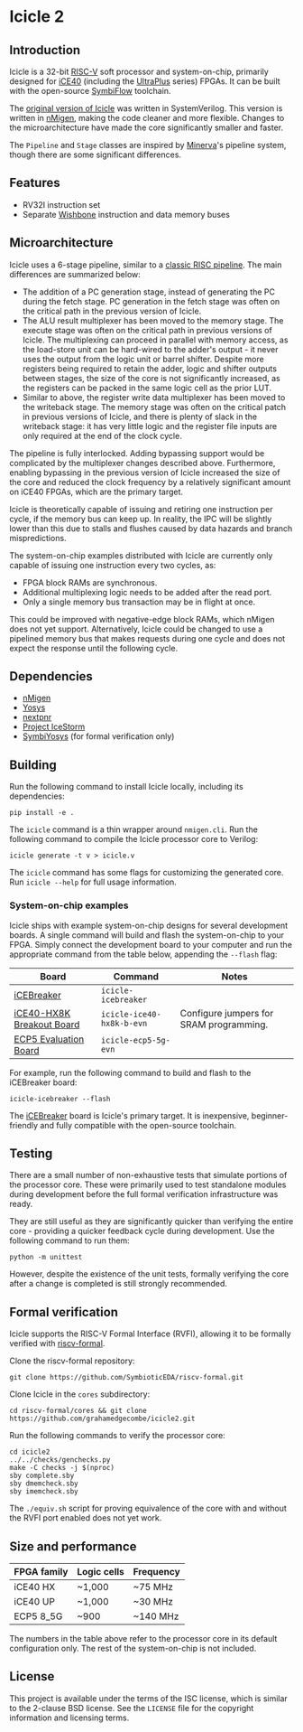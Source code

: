 # Icicle 2

## Introduction

Icicle is a 32-bit [RISC-V][riscv] soft processor and system-on-chip, primarily
designed for [iCE40][ice40] (including the [UltraPlus][ice40up] series) FPGAs.
It can be built with the open-source [SymbiFlow][symbiflow] toolchain.

The [original version of Icicle][icicle1] was written in SystemVerilog. This
version is written in [nMigen][nmigen], making the code cleaner and more
flexible. Changes to the microarchitecture have made the core significantly
smaller and faster.

The `Pipeline` and `Stage` classes are inspired by [Minerva][minerva]'s pipeline
system, though there are some significant differences.

## Features

* RV32I instruction set
* Separate [Wishbone][wishbone] instruction and data memory buses

## Microarchitecture

Icicle uses a 6-stage pipeline, similar to a
[classic RISC pipeline][classic-risc]. The main differences are summarized
below:

* The addition of a PC generation stage, instead of generating the PC during
  the fetch stage. PC generation in the fetch stage was often on the critical
  path in the previous version of Icicle.
* The ALU result multiplexer has been moved to the memory stage. The execute
  stage was often on the critical path in previous versions of Icicle. The
  multiplexing can proceed in parallel with memory access, as the load-store
  unit can be hard-wired to the adder's output - it never uses the output from
  the logic unit or barrel shifter. Despite more registers being required to
  retain the adder, logic and shifter outputs between stages, the size of the
  core is not significantly increased, as the registers can be packed in the
  same logic cell as the prior LUT.
* Similar to above, the register write data multiplexer has been moved to the
  writeback stage. The memory stage was often on the critical patch in previous
  versions of Icicle, and there is plenty of slack in the writeback stage: it
  has very little logic and the register file inputs are only required at the
  end of the clock cycle.

The pipeline is fully interlocked. Adding bypassing support would be
complicated by the multiplexer changes described above. Furthermore, enabling
bypassing in the previous version of Icicle increased the size of the core and
reduced the clock frequency by a relatively significant amount on iCE40 FPGAs,
which are the primary target.

Icicle is theoretically capable of issuing and retiring one instruction per
cycle, if the memory bus can keep up. In reality, the IPC will be slightly
lower than this due to stalls and flushes caused by data hazards and branch
mispredictions.

The system-on-chip examples distributed with Icicle are currently only capable
of issuing one instruction every two cycles, as:

* FPGA block RAMs are synchronous.
* Additional multiplexing logic needs to be added after the read port.
* Only a single memory bus transaction may be in flight at once.

This could be improved with negative-edge block RAMs, which nMigen does not yet
support. Alternatively, Icicle could be changed to use a pipelined memory bus
that makes requests during one cycle and does not expect the response until the
following cycle.

## Dependencies

* [nMigen][nmigen]
* [Yosys][yosys]
* [nextpnr][nextpnr]
* [Project IceStorm][icestorm]
* [SymbiYosys][symbiyosys] (for formal verification only)

## Building

Run the following command to install Icicle locally, including its dependencies:

    pip install -e .

The `icicle` command is a thin wrapper around `nmigen.cli`. Run the following
command to compile the Icicle processor core to Verilog:

    icicle generate -t v > icicle.v

The `icicle` command has some flags for customizing the generated core. Run
`icicle --help` for full usage information.

### System-on-chip examples

Icicle ships with example system-on-chip designs for several development
boards. A single command will build and flash the system-on-chip to your FPGA.
Simply connect the development board to your computer and run the appropriate
command from the table below, appending the `--flash` flag:

| Board                                         | Command                   | Notes                                   |
|-----------------------------------------------|---------------------------|-----------------------------------------|
| [iCEBreaker][icebreaker]                      | `icicle-icebreaker`       |                                         |
| [iCE40-HX8K Breakout Board][ice40-hx8k-b-evn] | `icicle-ice40-hx8k-b-evn` | Configure jumpers for SRAM programming. |
| [ECP5 Evaluation Board][ecp5-5g-evn]          | `icicle-ecp5-5g-evn`      |                                         |

For example, run the following command to build and flash to the iCEBreaker
board:

    icicle-icebreaker --flash

The [iCEBreaker][icebreaker] board is Icicle's primary target. It is
inexpensive, beginner-friendly and fully compatible with the open-source
toolchain.

## Testing

There are a small number of non-exhaustive tests that simulate portions of the
processor core. These were primarily used to test standalone modules during
development before the full formal verification infrastructure was ready.

They are still useful as they are significantly quicker than verifying the
entire core - providing a quicker feedback cycle during development. Use the
following command to run them:

    python -m unittest

However, despite the existence of the unit tests, formally verifying the core
after a change is completed is still strongly recommended.

## Formal verification

Icicle supports the RISC-V Formal Interface (RVFI), allowing it to be formally
verified with [riscv-formal][riscv-formal].

Clone the riscv-formal repository:

    git clone https://github.com/SymbioticEDA/riscv-formal.git

Clone Icicle in the `cores` subdirectory:

    cd riscv-formal/cores && git clone https://github.com/grahamedgecombe/icicle2.git

Run the following commands to verify the processor core:

    cd icicle2
    ../../checks/genchecks.py
    make -C checks -j $(nproc)
    sby complete.sby
    sby dmemcheck.sby
    sby imemcheck.sby

The `./equiv.sh` script for proving equivalence of the core with and without the
RVFI port enabled does not yet work.

## Size and performance

| FPGA family | Logic cells | Frequency |
|-------------|-------------|-----------|
| iCE40 HX    | ~1,000      | ~75 MHz   |
| iCE40 UP    | ~1,000      | ~30 MHz   |
| ECP5 8\_5G  | ~900        | ~140 MHz  |

The numbers in the table above refer to the processor core in its default
configuration only. The rest of the system-on-chip is not included.

## License

This project is available under the terms of the ISC license, which is similar
to the 2-clause BSD license. See the `LICENSE` file for the copyright
information and licensing terms.

[classic-risc]: https://en.wikipedia.org/wiki/Classic_RISC_pipeline
[ecp5-5g-evn]: https://www.latticesemi.com/en/Products/DevelopmentBoardsAndKits/ECP5EvaluationBoard
[ice40-hx8k-b-evn]: https://www.latticesemi.com/en/Products/DevelopmentBoardsAndKits/iCE40HX8KBreakoutBoard.aspx
[ice40]: https://www.latticesemi.com/en/Products/FPGAandCPLD/iCE40.aspx
[ice40up]: https://www.latticesemi.com/en/Products/FPGAandCPLD/iCE40UltraPlus.aspx
[icebreaker]: https://www.crowdsupply.com/1bitsquared/icebreaker-fpga
[icestorm]: http://www.clifford.at/icestorm/
[icicle1]: https://github.com/grahamedgecombe/icicle
[minerva]: https://github.com/lambdaconcept/minerva
[nextpnr]: https://github.com/YosysHQ/nextpnr
[nmigen]: https://github.com/m-labs/nmigen
[riscv-formal]: https://github.com/SymbioticEDA/riscv-formal
[riscv]: https://riscv.org/
[symbiflow]: https://symbiflow.github.io/
[symbiyosys]: https://symbiyosys.readthedocs.io/en/latest/
[wishbone]: https://wishbone-interconnect.readthedocs.io/en/latest/
[yosys]: http://www.clifford.at/yosys/
